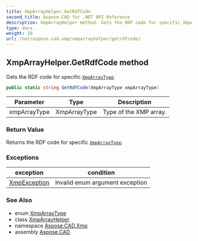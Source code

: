 ```yaml
---
title: XmpArrayHelper.GetRdfCode
second_title: Aspose.CAD for .NET API Reference
description: XmpArrayHelper method. Gets the RDF code for specific XmpArrayType
type: docs
weight: 10
url: /net/aspose.cad.xmp/xmparrayhelper/getrdfcode/
---
```

## XmpArrayHelper.GetRdfCode method

Gets the RDF code for specific [`XmpArrayType`](../../xmparraytype/).

```csharp
public static string GetRdfCode(XmpArrayType xmpArrayType)
```

| Parameter | Type | Description |
| --- | --- | --- |
| xmpArrayType | XmpArrayType | Type of the XMP array. |

### Return Value

Returns the RDF code for specific [`XmpArrayType`](../../xmparraytype/).

### Exceptions

| exception | condition |
| --- | --- |
| [XmpException](../../../aspose.cad.cadexceptions/xmpexception/) | Invalid enum argument exception |

### See Also

* enum [XmpArrayType](../../xmparraytype/)
* class [XmpArrayHelper](../)
* namespace [Aspose.CAD.Xmp](../../xmparrayhelper/)
* assembly [Aspose.CAD](../../../)


